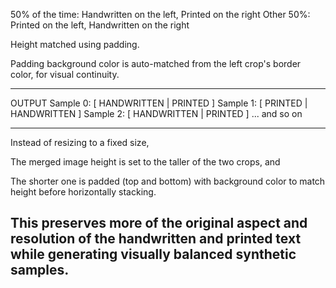 50% of the time: Handwritten on the left, Printed on the right
Other 50%: Printed on the left, Handwritten on the right

Height matched using padding.

Padding background color is auto-matched from the left crop's border color, for visual continuity.

-------------------
OUTPUT
Sample 0: [ HANDWRITTEN | PRINTED ]
Sample 1: [ PRINTED    | HANDWRITTEN ]
Sample 2: [ HANDWRITTEN | PRINTED ]
... and so on

--------------
Instead of resizing to a fixed size,

The merged image height is set to the taller of the two crops, and

The shorter one is padded (top and bottom) with background color to match height before horizontally stacking.

This preserves more of the original aspect and resolution of the handwritten and printed text while generating visually balanced synthetic samples.
-----------
